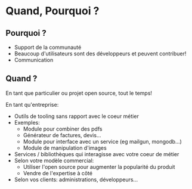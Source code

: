 # Quand, Pourquoi ?

<!-- .slide: class="page-title" -->



## Pourquoi ?

- Support de la communauté
- Beaucoup d'utilisateurs sont des développeurs et peuvent contribuer!
- Communication



## Quand ?

En tant que particulier ou projet open source, tout le temps!

En tant qu'entreprise:

- Outils de tooling sans rapport avec le coeur métier
- Exemples:
    - Module pour combiner des pdfs
    - Générateur de factures, devis...
    - Module pour interface avec un service (eg mailgun, mongodb...)
    - Module de manipulation d'images
- Services / bibliothèques qui interagisse avec votre coeur de métier
- Selon votre modèle commercial:
    - Utiliser l'open source pour augmenter la popularité du produit
    - Vendre de l'expertise à côté
- Selon vos clients: administrations, développeurs...
